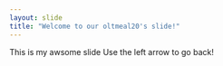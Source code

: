 ```yaml
---
layout: slide
title: "Welcome to our oltmeal20's slide!"
---
```

This is my awsome slide
Use the left arrow to go back!
